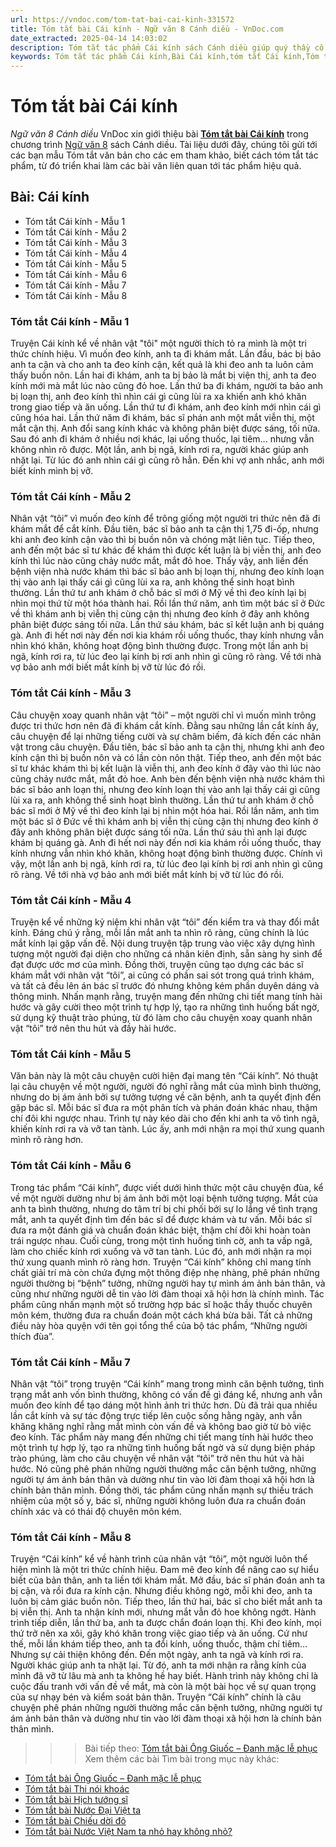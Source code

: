 ```yaml
---
url: https://vndoc.com/tom-tat-bai-cai-kinh-331572
title: Tóm tắt bài Cái kính - Ngữ văn 8 Cánh diều - VnDoc.com
date_extracted: 2025-04-14 14:03:02
description: Tóm tắt tác phẩm Cái kính sách Cánh diều giúp quý thầy cô giáo và các bạn học sinh có thêm tài liệu tham khảo.
keywords: Tóm tắt tác phẩm Cái kính,Bài Cái kính,tóm tắt Cái kính,Tóm tắt văn bản Cái kính,học tốt ngữ văn lớp 8,ngữ văn 8,ngữ văn 8 Cánh diều,ngữ văn lớp 8,văn 8 Cánh diều,tóm tắt ngữ văn 8 CD
---
```


# Tóm tắt bài Cái kính
 _Ngữ văn 8 Cánh diều_
VnDoc xin giới thiệu bài [**Tóm tắt bài Cái kính**](<https://vndoc.com/tom-tat-bai-cai-kinh-331572>) trong chương trình [Ngữ văn 8](<https://vndoc.com/ngu-van-lop8>) sách Cánh diều. Tài liệu dưới đây, chúng tôi gửi tới các bạn mẫu Tóm tắt văn bản cho các em tham khảo, biết cách tóm tắt tác phẩm, từ đó triển khai làm các bài văn liên quan tới tác phẩm hiệu quả.
## **Bài: Cái kính**
  * Tóm tắt Cái kính - Mẫu 1
  * Tóm tắt Cái kính - Mẫu 2
  * Tóm tắt Cái kính - Mẫu 3
  * Tóm tắt Cái kính - Mẫu 4
  * Tóm tắt Cái kính - Mẫu 5
  * Tóm tắt Cái kính - Mẫu 6
  * Tóm tắt Cái kính - Mẫu 7
  * Tóm tắt Cái kính - Mẫu 8

### **Tóm tắt Cái kính - Mẫu 1**
Truyện Cái kính kể về nhân vật "tôi" một người thích tỏ ra mình là một tri thức chính hiệu. Vì muốn đeo kính, anh ta đi khám mắt. Lần đầu, bác bị bảo anh ta cận và cho anh ta đeo kính cận, kết quả là khi đeo anh ta luôn cảm thấy buồn nôn. Lần hai đi khám, anh ta bị bảo là mắt bị viện thị, anh ta đeo kính mới mà mắt lúc nào cũng đỏ hoe. Lần thứ ba đi khám, người ta bảo anh bị loạn thị, anh đeo kính thì nhìn cái gì cũng lùi ra xa khiến anh khó khăn trong giao tiếp và ăn uống. Lần thứ tư đi khám, anh đeo kính mới nhìn cái gì cũng hóa hai. Lần thứ năm đi khám, bác sĩ phán anh một mắt viễn thị, một mắt cận thị. Anh đổi sang kính khác và không phân biệt được sáng, tối nữa. Sau đó anh đi khám ở nhiều nơi khác, lại uống thuốc, lại tiêm... nhưng vẫn không nhìn rõ được. Một lần, anh bị ngã, kính rơi ra, người khác giúp anh nhặt lại. Từ lúc đó anh nhìn cái gì cũng rõ hẳn. Đến khi vợ anh nhắc, anh mới biết kính mình bị vỡ.
### **Tóm tắt Cái kính - Mẫu 2**
Nhân vật “tôi” vì muốn đeo kính để trông giống một người tri thức nên đã đi khám mắt để cắt kính. Đầu tiên, bác sĩ bảo anh ta cận thị 1,75 đi-ốp, nhưng khi anh đeo kính cận vào thì bị buồn nôn và chóng mặt liên tục. Tiếp theo, anh đến một bác sĩ tư khác để khám thì được kết luận là bị viễn thị, anh đeo kính thì lúc nào cũng chảy nước mắt, mắt đỏ hoe. Thấy vậy, anh liền đến bệnh viện nhà nước khám thì bác sĩ bảo anh bị loạn thị, nhưng đeo kính loạn thị vào anh lại thấy cái gì cũng lùi xa ra, anh không thể sinh hoạt bình thường. Lần thứ tư anh khám ở chỗ bác sĩ mới ở Mỹ về thì đeo kính lại bị nhìn mọi thứ từ một hóa thành hai. Rồi lần thứ năm, anh tìm một bác sĩ ở Đức về thì khám anh bị viễn thị cùng cận thị nhưng đeo kính ở đây anh không phân biệt được sáng tối nữa. Lần thứ sáu khám, bác sĩ kết luận anh bị quáng gà. Anh đi hết nơi này đến nơi kia khám rồi uống thuốc, thay kính nhưng vẫn nhìn khó khăn, không hoạt động bình thường được. Trong một lần anh bị ngã, kính rơi ra, từ lúc đeo lại kính bị rơi anh nhìn gì cũng rõ ràng. Về tới nhà vợ bảo anh mới biết mắt kính bị vỡ từ lúc đó rồi.
### **Tóm tắt Cái kính - Mẫu 3**
Câu chuyện xoay quanh nhân vật “tôi” – một người chỉ vì muốn mình trông được tri thức hơn nên đã đi khám cắt kính. Đằng sau những lần cắt kính ấy, câu chuyện để lại những tiếng cười và sự châm biếm, đả kích đến các nhân vật trong câu chuyện. Đầu tiên, bác sĩ bảo anh ta cận thị, nhưng khi anh đeo kính cận thì bị buồn nôn và có lần còn nôn thật. Tiếp theo, anh đến một bác sĩ tư khác khám thì bị kết luận là viễn thị, anh đeo kính ở đây vào thì lúc nào cũng chảy nước mắt, mắt đỏ hoe. Anh bèn đến bệnh viện nhà nước khám thì bác sĩ bảo anh loạn thị, nhưng đeo kính loạn thị vào anh lại thấy cái gì cũng lùi xa ra, anh không thể sinh hoạt bình thường. Lần thứ tư anh khám ở chỗ bác sĩ mới ở Mỹ về thì đeo kính lại bị nhìn một hóa hai. Rồi lần năm, anh tìm một bác sĩ ở Đức về thì khám anh bị viễn thị cùng cận thị nhưng đeo kính ở đây anh không phân biệt được sáng tối nữa. Lần thứ sáu thì anh lại được khám bị quáng gà. Anh đi hết nơi này đến nơi kia khám rồi uống thuốc, thay kính nhưng vẫn nhìn khó khăn, không hoạt động bình thường được. Chính vì vậy, một lần anh bị ngã, kính rơi ra, từ lúc đeo lại kính bị rơi anh nhìn gì cũng rõ ràng. Về tới nhà vợ bảo anh mới biết mắt kính bị vỡ từ lúc đó rồi.
### **Tóm tắt Cái kính - Mẫu 4**
Truyện kể về những kỷ niệm khi nhân vật “tôi” đến kiểm tra và thay đổi mắt kính. Đáng chú ý rằng, mỗi lần mắt anh ta nhìn rõ ràng, cũng chính là lúc mắt kính lại gặp vấn đề. Nội dung truyện tập trung vào việc xây dựng hình tượng một người đại diện cho những cá nhân kiên định, sẵn sàng hy sinh để đạt được ước mơ của mình. Đồng thời, truyện cũng tạo dựng các bác sĩ khám mắt với nhân vật “tôi”, ai cũng có phần sai sót trong quá trình khám, và tất cả đều lên án bác sĩ trước đó nhưng không kém phần duyên dáng và thông minh. Nhấn mạnh rằng, truyện mang đến những chi tiết mang tính hài hước và gây cười theo một trình tự hợp lý, tạo ra những tình huống bất ngờ, sử dụng kỹ thuật trào phúng, từ đó làm cho câu chuyện xoay quanh nhân vật “tôi” trở nên thu hút và đầy hài hước.
### **Tóm tắt Cái kính - Mẫu 5**
Văn bản này là một câu chuyện cười hiện đại mang tên “Cái kính”. Nó thuật lại câu chuyện về một người, người đó nghĩ rằng mắt của mình bình thường, nhưng do bị ám ảnh bởi sự tưởng tượng về căn bệnh, anh ta quyết định đến gặp bác sĩ. Mỗi bác sĩ đưa ra một phân tích và phán đoán khác nhau, thậm chí đôi khi ngược nhau. Trình tự này kéo dài cho đến khi anh ta vô tình ngã, khiến kính rơi ra và vỡ tan tành. Lúc ấy, anh mới nhận ra mọi thứ xung quanh mình rõ ràng hơn.
### **Tóm tắt Cái kính - Mẫu 6**
Trong tác phẩm “Cái kính”, được viết dưới hình thức một câu chuyện đùa, kể về một người dường như bị ám ảnh bởi một loại bệnh tưởng tượng. Mắt của anh ta bình thường, nhưng do tâm trí bị chi phối bởi sự lo lắng về tình trạng mắt, anh ta quyết định tìm đến bác sĩ để được khám và tư vấn. Mỗi bác sĩ đưa ra một đánh giá và chuẩn đoán khác biệt, thậm chí đôi khi hoàn toàn trái ngược nhau. Cuối cùng, trong một tình huống tình cờ, anh ta vấp ngã, làm cho chiếc kính rơi xuống và vỡ tan tành. Lúc đó, anh mới nhận ra mọi thứ xung quanh mình rõ ràng hơn. Truyện “Cái kính” không chỉ mang tính chất giải trí mà còn chứa đựng một thông điệp nhẹ nhàng, phê phán những người thường bị “bệnh” tưởng, những người hay tự mình ám ảnh bản thân, và cũng như những người dễ tin vào lời đàm thoại xã hội hơn là chính mình. Tác phẩm cũng nhấn mạnh một số trường hợp bác sĩ hoặc thầy thuốc chuyên môn kém, thường đưa ra chuẩn đoán một cách khá bừa bãi. Tất cả những điều này hòa quyện với tên gọi tổng thể của bộ tác phẩm, “Những người thích đùa”.
### **Tóm tắt Cái kính - Mẫu 7**
Nhân vật “tôi” trong truyện “Cái kính” mang trong mình căn bệnh tưởng, tình trạng mắt anh vốn bình thường, không có vấn đề gì đáng kể, nhưng anh vẫn muốn đeo kính để tạo dáng một hình ảnh tri thức hơn. Dù đã trải qua nhiều lần cắt kính và sự tác động trực tiếp lên cuộc sống hằng ngày, anh vẫn khăng khăng nghĩ rằng mắt mình còn vấn đề và không bao giờ từ bỏ việc đeo kính. Tác phẩm này mang đến những chi tiết mang tính hài hước theo một trình tự hợp lý, tạo ra những tình huống bất ngờ và sử dụng biện pháp trào phúng, làm cho câu chuyện về nhân vật “tôi” trở nên thu hút và hài hước. Nó cũng phê phán những người thường mắc căn bệnh tưởng, những người tự ám ảnh bản thân và dường như tin vào lời đàm thoại xã hội hơn là chính bản thân mình. Đồng thời, tác phẩm cũng nhấn mạnh sự thiếu trách nhiệm của một số y, bác sĩ, những người không luôn đưa ra chuẩn đoán chính xác và có thái độ chuyên môn kém.
### **Tóm tắt Cái kính - Mẫu 8**
Truyện “Cái kính” kể về hành trình của nhân vật “tôi”, một người luôn thể hiện mình là một tri thức chính hiệu. Đam mê đeo kính để nâng cao sự hiểu biết của bản thân, anh ta liền tới khám mắt. Mở đầu, bác sĩ phán đoán anh ta bị cận, và rồi đưa ra kính cận. Nhưng điều không ngờ, mỗi khi đeo, anh ta luôn bị cảm giác buồn nôn. Tiếp theo, lần thứ hai, bác sĩ cho biết mắt anh ta bị viễn thị. Anh ta nhận kính mới, nhưng mắt vẫn đỏ hoe không ngớt. Hành trình tiếp diễn, lần thứ ba, anh ta được chẩn đoán loạn thị. Khi đeo kính, mọi thứ trở nên xa xôi, gây khó khăn trong việc giao tiếp và ăn uống. Cứ như thế, mỗi lần khám tiếp theo, anh ta đổi kính, uống thuốc, thậm chí tiêm… Nhưng sự cải thiện không đến. Đến một ngày, anh ta ngã và kính rơi ra. Người khác giúp anh ta nhặt lại. Từ đó, anh ta mới nhận ra rằng kính của mình đã vỡ từ lâu mà anh ta không hề hay biết. Hành trình này không chỉ là cuộc đấu tranh với vấn đề về mắt, mà còn là một bài học về sự quan trọng của sự nhạy bén và kiểm soát bản thân. Truyện “Cái kính” chính là câu chuyện phê phán những người thường mắc căn bệnh tưởng, những người tự ám ảnh bản thân và dường như tin vào lời đàm thoại xã hội hơn là chính bản thân mình.
>>> Bài tiếp theo: [Tóm tắt bài Ông Giuốc – Đanh mặc lễ phục](<https://vndoc.com/tom-tat-van-ban-ong-giuoc-danh-mac-le-phuc-331575>)
Xem thêm các bài Tìm bài trong mục này khác:
  * [Tóm tắt bài Ông Giuốc – Đanh mặc lễ phục](</tom-tat-van-ban-ong-giuoc-danh-mac-le-phuc-331575>)
  * [Tóm tắt bài Thi nói khoác](</tom-tat-bai-thi-noi-khoac-331577>)
  * [Tóm tắt bài Hịch tướng sĩ](</tom-tat-tac-pham-hich-tuong-si-331579>)
  * [Tóm tắt bài Nước Đại Việt ta](</tom-tat-bai-nuoc-dai-viet-ta-331582>)
  * [Tóm tắt bài Chiếu dời đô](</tom-tat-tac-pham-chieu-doi-do-331583>)
  * [Tóm tắt bài Nước Việt Nam ta nhỏ hay không nhỏ?](</tom-tat-bai-nuoc-viet-nam-ta-nho-hay-khong-nho-331585>)

